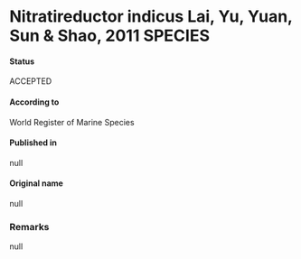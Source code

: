 # Nitratireductor indicus Lai, Yu, Yuan, Sun & Shao, 2011 SPECIES

#### Status
ACCEPTED

#### According to
World Register of Marine Species

#### Published in
null

#### Original name
null

### Remarks
null